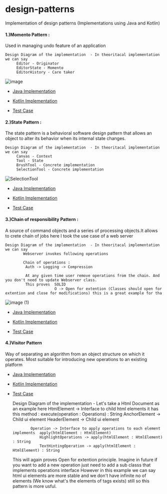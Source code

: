 # design-patterns
Implementation of design patterns (Implementations using Java and Kotlin)

 #### 1.)Momento Pattern : 
  Used in managing undo feature of an application
 
    Design Diagram of the implementation  - In theoritacal implementation we can say
         Editor - Originator
         EditorState - Momento
         EditorHistory - Care taker
  
  ![image](https://user-images.githubusercontent.com/4921099/118596977-aabbf700-b7de-11eb-9f32-7a445e40ffb1.png)

  *  [Java Implementation](https://github.com/ucdevinda123/design-patterns/blob/main/src/main/java/com/designpatterns/dev/behavioral/momento/java/)   
  *  [Kotlin Implementation](https://github.com/ucdevinda123/design-patterns/blob/main/src/main/java/com/designpatterns/dev/behavioral/momento/kotlin/)   
             
  *  [Test Case](https://github.com/ucdevinda123/design-patterns/blob/master/src/test/java/com/designpatterns/dev/behavioral/momento/)   
    


 #### 2.)State Pattern : 
 The state pattern is a behavioral software design pattern that allows an object to alter its behavior when its internal state changes.

    Design Diagram of the implementation  - In theoritacal implementation we can say
         Canvas - Context
         Tool - State
         BrushTool - Concrete implementation
         SelectionTool - Concrete implementation
         
  ![SelectionTool](https://user-images.githubusercontent.com/4921099/118616021-e614f080-b7f3-11eb-89e6-144c0afc89b2.PNG)
  
      
  *  [Java Implementation](https://github.com/ucdevinda123/design-patterns/blob/main/src/main/java/com/designpatterns/dev/behavioral/state/java/)   
  *  [Kotlin Implementation](https://github.com/ucdevinda123/design-patterns/blob/main/src/main/java/com/designpatterns/dev/behavioral/state/kotlin/)   
             
  *  [Test Case](https://github.com/ucdevinda123/design-patterns/blob/master/src/test/java/com/designpatterns/dev/behavioral/state/)   
    
  
 #### 3.)Chain of responsibility Pattern : 
   A source of command objects and a series of processing objects.It allows to crete chain of jobs
   here I took the use case of a web server
    
    Design Diagram of the implementation  - In theoritacal implementation we can say
            Webserver invokes following operations
            
            Chain of operations :
             Auth -> Logging -> Compression
              
             At any given time user remove operations from the chain. And you don't need to update Webserver class.
             This proves  SOLID
                          O -> Open for extention (Classes should open for extention and close for modifications) this is a great example for tha
  
 ![image (1)](https://user-images.githubusercontent.com/4921099/123273354-28d59100-d535-11eb-9855-999d909e2f13.png)
 
     
  *  [Java Implementation](https://github.com/ucdevinda123/design-patterns/blob/main/src/main/java/com/designpatterns/dev/behavioral/chainofresponsibility/java/)   
  *  [Kotlin Implementation](https://github.com/ucdevinda123/design-patterns/blob/main/src/main/java/com/designpatterns/dev/behavioral/chainofresponsibility/kotlin/)   
             
  *  [Test Case](https://github.com/ucdevinda123/design-patterns/blob/master/src/test/java/com/designpatterns/dev/behavioral/chainofresponsibility/)   
    
 
 #### 4.)Visitor Pattern 
   Way of separating an algorithm from an object structure on which it operates.
   Most suitable for introducing new operations to an existing platform
    
  *  [Java Implementation](https://github.com/ucdevinda123/design-patterns/blob/main/src/main/java/com/designpatterns/dev/behavioral/visitor/java/)   
  *  [Kotlin Implementation](https://github.com/ucdevinda123/design-patterns/blob/main/src/main/java/com/designpatterns/dev/behavioral/visitor/kotlin/)   
            
  *  [Test Case](https://github.com/ucdevinda123/design-patterns/blob/master/src/test/java/com/designpatterns/dev/behavioral/visitor/TestVisitorPatternJava.java)   
                            
      Design Diagram of the implementation  - Let's take a Html Document as an example here
                 HtmlElement -> Interface to child html elements it has this method : execute(operation : Operations) : String
                     AnchorElement -> Child ui element
                     HeaderElement -> Child ui element  
                     
                 Operation -> Interface to apply operations to each element implements  apply(htmlElement : HtmlElement)
                     HighlightOperations -> apply(htmlElement : HtmlElement) : String
                     TextHintingOperation -> apply(htmlElement : HtmlElement) : String
                     
      This will again proves Open for extention principle. Imagine in future if you want to add a new  operation just need to add a sub classs that implements operations interface
      However in this example we can say html ui elements are more stable and we don't have infinite no of elements (We know what's the elements of tags exists) still so this pattern is more usful.                  
